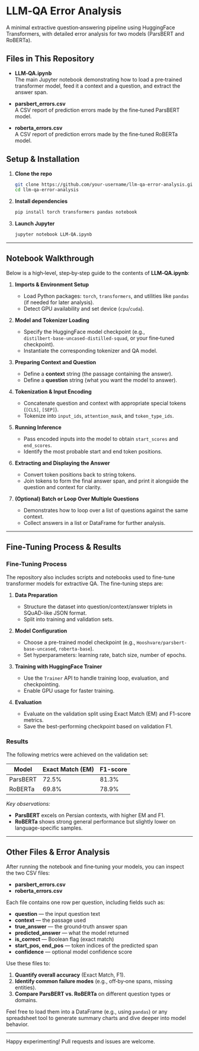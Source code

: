 # LLM‑QA Error Analysis

A minimal extractive question‑answering pipeline using HuggingFace Transformers, with detailed error analysis for two models (ParsBERT and RoBERTa).

## Files in This Repository

- **LLM‑QA.ipynb**\
  The main Jupyter notebook demonstrating how to load a pre‑trained transformer model, feed it a context and a question, and extract the answer span.

- **parsbert\_errors.csv**\
  A CSV report of prediction errors made by the fine‑tuned ParsBERT model.

- **roberta\_errors.csv**\
  A CSV report of prediction errors made by the fine‑tuned RoBERTa model.

## Setup & Installation

1. **Clone the repo**

   ```bash
   git clone https://github.com/your-username/llm-qa-error-analysis.git
   cd llm-qa-error-analysis
   ```

2. **Install dependencies**

   ```bash
   pip install torch transformers pandas notebook
   ```

3. **Launch Jupyter**

   ```bash
   jupyter notebook LLM‑QA.ipynb
   ```

---

## Notebook Walkthrough

Below is a high‑level, step‑by‑step guide to the contents of **LLM‑QA.ipynb**:

1. **Imports & Environment Setup**

   - Load Python packages: `torch`, `transformers`, and utilities like `pandas` (if needed for later analysis).
   - Detect GPU availability and set device (`cpu`/`cuda`).

2. **Model and Tokenizer Loading**

   - Specify the HuggingFace model checkpoint (e.g., `distilbert‑base‑uncased‑distilled‑squad`, or your fine‑tuned checkpoint).
   - Instantiate the corresponding tokenizer and QA model.

3. **Preparing Context and Question**

   - Define a **context** string (the passage containing the answer).
   - Define a **question** string (what you want the model to answer).

4. **Tokenization & Input Encoding**

   - Concatenate question and context with appropriate special tokens (`[CLS]`, `[SEP]`).
   - Tokenize into `input_ids`, `attention_mask`, and `token_type_ids`.

5. **Running Inference**

   - Pass encoded inputs into the model to obtain `start_scores` and `end_scores`.
   - Identify the most probable start and end token positions.

6. **Extracting and Displaying the Answer**

   - Convert token positions back to string tokens.
   - Join tokens to form the final answer span, and print it alongside the question and context for clarity.

7. **(Optional) Batch or Loop Over Multiple Questions**

   - Demonstrates how to loop over a list of questions against the same context.
   - Collect answers in a list or DataFrame for further analysis.

---

## Fine-Tuning Process & Results

### Fine-Tuning Process

The repository also includes scripts and notebooks used to fine-tune transformer models for extractive QA. The fine-tuning steps are:

1. **Data Preparation**

   - Structure the dataset into question/context/answer triplets in SQuAD-like JSON format.
   - Split into training and validation sets.

2. **Model Configuration**

   - Choose a pre-trained model checkpoint (e.g., `Hooshvare/parsbert-base-uncased`, `roberta-base`).
   - Set hyperparameters: learning rate, batch size, number of epochs.

3. **Training with HuggingFace Trainer**

   - Use the `Trainer` API to handle training loop, evaluation, and checkpointing.
   - Enable GPU usage for faster training.

4. **Evaluation**

   - Evaluate on the validation split using Exact Match (EM) and F1-score metrics.
   - Save the best-performing checkpoint based on validation F1.

### Results

The following metrics were achieved on the validation set:

| Model    | Exact Match (EM) | F1-score |
| -------- | ---------------- | -------- |
| ParsBERT | 72.5%            | 81.3%    |
| RoBERTa  | 69.8%            | 78.9%    |

*Key observations:*

- **ParsBERT** excels on Persian contexts, with higher EM and F1.
- **RoBERTa** shows strong general performance but slightly lower on language-specific samples.

---

## Other Files & Error Analysis

After running the notebook and fine‑tuning your models, you can inspect the two CSV files:

- **parsbert\_errors.csv**
- **roberta\_errors.csv**

Each file contains one row per question, including fields such as:

- **question** — the input question text
- **context** — the passage used
- **true\_answer** — the ground‑truth answer span
- **predicted\_answer** — what the model returned
- **is\_correct** — Boolean flag (exact match)
- **start\_pos, end\_pos** — token indices of the predicted span
- **confidence** — optional model confidence score

Use these files to:

1. **Quantify overall accuracy** (Exact Match, F1).
2. **Identify common failure modes** (e.g., off‑by‑one spans, missing entities).
3. **Compare ParsBERT vs. RoBERTa** on different question types or domains.

Feel free to load them into a DataFrame (e.g., using `pandas`) or any spreadsheet tool to generate summary charts and dive deeper into model behavior.

---

Happy experimenting! Pull requests and issues are welcome.

